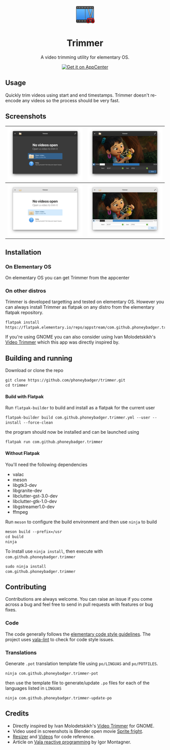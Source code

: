 <div align="center">
  <div align="center">
    <img src="data/icons/64.svg" width="64">
  </div>
  <h1 align="center">Trimmer</h1>
  <div align="center">A video trimming utility for elementary OS. </div>
</div>
<p align="center">
  <a href="https://appcenter.elementary.io/com.github.phoneybadger.trimmer"><img src="https://appcenter.elementary.io/badge.svg" alt="Get it on AppCenter" /></a>
</p>

## Usage

Quickly trim videos using start and end timestamps. Trimmer doesn't re-encode any videos so the process should be very fast.

## Screenshots

| ![Welcome screen screenshot dark theme](data/screenshots/screenshot-welcome.png)        | ![Trimming screen screenshot dark theme](data/screenshots/screenshot-trim.png)        |
|-----------------------------------------------------------------------------------------|---------------------------------------------------------------------------------------|
| ![Welcome screen screenshot light theme](data/screenshots/screenshot-welcome-light.png) | ![Trimming screen screenshot light theme](data/screenshots/screenshot-trim-light.png) |

## Installation
### On Elementary OS
On elementary OS you can get Trimmer from the appcenter

### On other distros
Trimmer is developed targetting and tested on elementary OS. However you can
always install Trimmer as flatpak on any distro from the elementary flatpak
repository.
```
flatpak install https://flatpak.elementary.io/repo/appstream/com.github.phoneybadger.trimmer.flatpakref
```
If you're using GNOME you can also consider using Ivan Molodetskikh's 
[Video Trimmer](https://gitlab.gnome.org/YaLTeR/video-trimmer) which this app
was directly  inspired by.

## Building and running

Download or clone the repo
```
git clone https://github.com/phoneybadger/trimmer.git
cd trimmer
```

#### Build with Flatpak
Run `flatpak-builder` to build and install as a flatpak for the current user
```
flatpak-builder build com.github.phoneybadger.trimmer.yml --user --install --force-clean
```
the program should now be installed and can be launched using
```
flatpak run com.github.phoneybadger.trimmer
```

#### Without Flatpak
You'll need the following dependencies
- valac
- meson
- libgtk3-dev
- libgranite-dev
- libclutter-gst-3.0-dev
- libclutter-gtk-1.0-dev
- libgstreamer1.0-dev
- ffmpeg

Run `meson` to configure the build environment and then use `ninja` to build
```
meson build --prefix=/usr
cd build
ninja
```
To install use `ninja install`, then execute with `com.github.phoneybadger.trimmer`
```
sudo ninja install
com.github.phoneybadger.trimmer
```

## Contributing
Contributions are always welcome. You can raise an issue if you come across a bug
and feel free to send in pull requests with features or bug fixes.

### Code
The code generally follows the [elementary code style guidelines](https://docs.elementary.io/develop/writing-apps/code-style).
The project uses [vala-lint](https://github.com/vala-lang/vala-lint) to check for
code style issues.

### Translations
Generate `.pot` translation template file using `po/LINGUAS` and `po/POTFILES`.
```
ninja com.github.phoneybadger.trimmer-pot
```
then use the template file to generate/update `.po` files for each of the 
languages listed in `LINGUAS`
```
ninja com.github.phoneybadger.trimmer-update-po
```

## Credits
- Directly inspired by Ivan Molodetskikh's [Video Trimmer](https://gitlab.gnome.org/YaLTeR/video-trimmer) for GNOME.
- Video used in screenshots is Blender open movie [Sprite fright](https://studio.blender.org/films/sprite-fright/).
- [Resizer](https://github.com/peteruithoven/resizer) and [Videos](https://github.com/elementary/videos) for code reference.
- Article on [Vala reactive programming](https://dev.to/igordsm/vala-reactive-programming-2pf4) by Igor Montagner.
